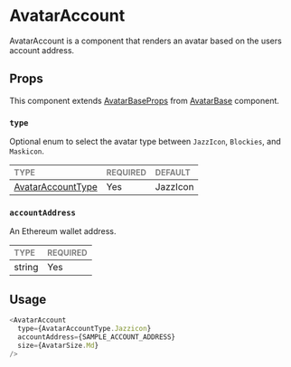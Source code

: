 # AvatarAccount

AvatarAccount is a component that renders an avatar based on the users account address.

## Props

This component extends [AvatarBaseProps](../AvatarBase/AvatarBase.types.ts#L17) from [AvatarBase](../Avatar/Avatar.tsx) component.

### `type`

Optional enum to select the avatar type between `JazzIcon`, `Blockies`, and `Maskicon`.

| <span style="color:gray;font-size:14px">TYPE</span> | <span style="color:gray;font-size:14px">REQUIRED</span> | <span style="color:gray;font-size:14px">DEFAULT</span> |
| :-------------------------------------------------- | :------------------------------------------------------ | :----------------------------------------------------- |
| [AvatarAccountType](./AvatarAccount.types.ts)       | Yes                                                     | JazzIcon                                               |

### `accountAddress`

An Ethereum wallet address.

| <span style="color:gray;font-size:14px">TYPE</span> | <span style="color:gray;font-size:14px">REQUIRED</span> |
| :-------------------------------------------------- | :------------------------------------------------------ |
| string                                              | Yes                                                     |

## Usage

```javascript
<AvatarAccount
  type={AvatarAccountType.Jazzicon}
  accountAddress={SAMPLE_ACCOUNT_ADDRESS}
  size={AvatarSize.Md}
/>
```
